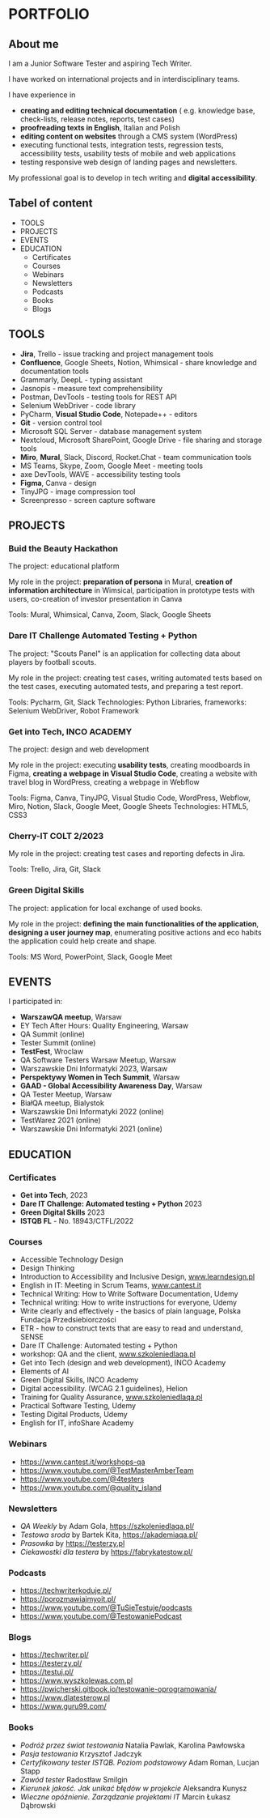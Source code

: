 # PORTFOLIO

## About me

I am a Junior Software Tester and aspiring Tech Writer. 

I have worked on international projects and in interdisciplinary teams.

I have experience in
* **creating and editing technical documentation** ( e.g. knowledge base, check-lists, release notes, reports, test cases)
* **proofreading texts in English**, Italian and Polish
* **editing content on websites** through a CMS system (WordPress)
* executing functional tests, integration tests, regression tests, accessibility tests, usability tests of mobile and web applications
* testing responsive web design of landing pages and newsletters.

My professional goal is to develop in tech writing and **digital accessibility**.

## Tabel of content

* TOOLS
* PROJECTS
* EVENTS
* EDUCATION
  * Certificates
  * Courses
  * Webinars
  * Newsletters
  * Podcasts
  * Books
  * Blogs

## TOOLS

* **Jira**, Trello - issue tracking and project management tools
* **Confluence**, Google Sheets, Notion, Whimsical - share knowledge and documentation tools
* Grammarly, DeepL - typing assistant
* Jasnopis - measure text comprehensibility
* Postman, DevTools - testing tools for REST API
* Selenium WebDriver - code library
* PyCharm, **Visual Studio Code**, Notepade++ - editors
* **Git** - version control tool
* Microsoft SQL Server - database management system
* Nextcloud, Microsoft SharePoint, Google Drive - file sharing and storage tools
* **Miro**, **Mural**, Slack, Discord, Rocket.Chat - team communication tools
* MS Teams, Skype, Zoom, Google Meet - meeting tools
* axe DevTools, WAVE - accessibility testing tools
* **Figma**, Canva - design
* TinyJPG  - image compression tool
* Screenpresso - screen capture software


## PROJECTS

### Buid the Beauty Hackathon

The project: educational platform

My role in the project: **preparation of persona** in Mural, **creation of information architecture** in Wimsical, participation in prototype tests with users, co-creation of investor presentation in Canva

Tools: Mural, Whimsical, Canva, Zoom, Slack, Google Sheets

### Dare IT Challenge Automated Testing + Python

The project: "Scouts Panel" is an application for collecting data about players by football scouts.

My role in the project: creating test cases, writing automated tests based on the test cases, executing automated tests, and preparing a test report.

Tools: Pycharm, Git, Slack
Technologies: Python
Libraries, frameworks: Selenium WebDriver, Robot Framework

### Get into Tech, INCO ACADEMY

The project: design and web development

My role in the project: executing **usability tests**, creating moodboards in Figma, **creating a webpage in Visual Studio Code**, creating a website with travel blog in WordPress, creating a webpage in Webflow

Tools: Figma, Canva, TinyJPG, Visual Studio Code, WordPress, Webflow, Miro, Notion, Slack, Google Meet, Google Sheets
Technologies: HTML5, CSS3

### Cherry-IT COLT 2/2023

My role in the project: creating test cases and reporting defects in Jira.

Tools: Trello, Jira, Git, Slack
 
### Green Digital Skills

The project: application for local exchange of used books.

My role in the project: **defining the main functionalities of the application**, **designing a user journey map**, enumerating positive actions and eco habits the application could help create and shape.

Tools: MS Word, PowerPoint, Slack, Google Meet

## EVENTS

I participated in:
* **WarszawQA meetup**, Warsaw
* EY Tech After Hours: Quality Engineering, Warsaw
* QA Summit (online)
* Tester Summit (online)
* **TestFest**, Wroclaw
* QA Software Testers Warsaw Meetup, Warsaw
* Warszawskie Dni Informatyki 2023, Warsaw
* **Perspektywy Women in Tech Summit**, Warsaw
* **GAAD - Global Accessibility Awareness Day**, Warsaw
* QA Tester Meetup, Warsaw
* BiałQA meetup, Bialystok
* Warszawskie Dni Informatyki 2022 (online)
* TestWarez 2021 (online)
* Warszawskie Dni Informatyki 2021 (online)

## EDUCATION

### Certificates

* **Get into Tech**, 2023
* **Dare IT Challenge: Automated testing + Python** 2023
* **Green Digital Skills** 2023
* **ISTQB FL** - No. 18943/CTFL/2022

### Courses
* Accessible Technology Design
* Design Thinking
* Introduction to Accessibility and Inclusive Design, www.learndesign.pl
* English in IT: Meeting in Scrum Teams, www.cantest.it
* Technical Writing: How to Write Software Documentation, Udemy
* Technical writing: How to write instructions for everyone, Udemy
* Write clearly and effectively - the basics of plain language, Polska Fundacja Przedsiebiorczości
* ETR - how to construct texts that are easy to read and understand, SENSE
* Dare IT Challenge: Automated testing + Python
* workshop: QA and the client, www.szkoleniedlaqa.pl
* Get into Tech (design and web development), INCO Academy
* Elements of AI
* Green Digital Skills, INCO Academy
* Digital accessibility. (WCAG 2.1 guidelines), Helion
* Training for Quality Assurance, www.szkoleniedlaqa.pl
* Practical Software Testing, Udemy
* Testing Digital Products, Udemy
* English for IT, infoShare Academy

### Webinars

* https://www.cantest.it/workshops-qa
* https://www.youtube.com/@TestMasterAmberTeam
* https://www.youtube.com/@4testers
* https://www.youtube.com/@quality_island

### Newsletters

* *QA Weekly* by Adam Gola, https://szkoleniedlaqa.pl/
* *Testowa sroda* by Bartek Kita, https://akademiaqa.pl/
* *Prasowka* by https://testerzy.pl
* *Ciekawostki dla testera* by https://fabrykatestow.pl/

### Podcasts

* https://techwriterkoduje.pl/
* https://porozmawiajmyoit.pl/
* https://www.youtube.com/@TuSieTestuje/podcasts
* https://www.youtube.com/@TestowaniePodcast

### Blogs

* https://techwriter.pl/
* https://testerzy.pl/
* https://testuj.pl/
* https://www.wyszkolewas.com.pl
* https://pwicherski.gitbook.io/testowanie-oprogramowania/
* https://www.dlatesterow.pl
* https://www.guru99.com/

### Books

* *Podróż przez świat testowania* Natalia Pawlak, Karolina Pawłowska
* *Pasja testowania* Krzysztof Jadczyk
* *Certyfikowany tester ISTQB. Poziom podstawowy* Adam Roman, Lucjan Stapp
* *Zawód tester* Radostław Smilgin
* *Kierunek jakość. Jak unikać błędów w projekcie* Aleksandra Kunysz
* *Wieczne opóźnienie. Zarządzanie projektami IT* Marcin Łukasz Dąbrowski
